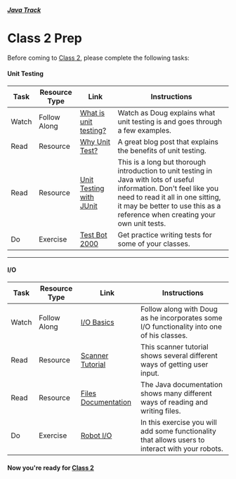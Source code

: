 ##### [Java Track](../../)

# Class 2 Prep

Before coming to [Class 2](../class2), please complete the following tasks:

#### Unit Testing
Task | Resource Type | Link  | Instructions
--------------|------|------|-------------
Watch | Follow Along | [What is unit testing?](https://youtu.be/2OftyGm6C7Y) | Watch as Doug explains what unit testing is and goes through a few examples.
Read | Resource | [Why Unit Test?](http://sd.jtimothyking.com/2006/07/11/twelve-benefits-of-writing-unit-tests-first/) | A great blog post that explains the benefits of unit testing.
Read | Resource | [Unit Testing with JUnit](http://www.vogella.com/tutorials/JUnit/article.html#testintroduction) | This is a long but thorough introduction to unit testing in Java with lots of useful information. Don't feel like you need to read it all in one sitting, it may be better to use this as a reference when creating your own unit tests.
Do | Exercise | [Test Bot 2000](../exercises/test-bot) | Get practice writing tests for some of your classes.
*** 

#### I/O
Task | Resource Type | Link  | Instructions
--------------|------|------|-------------
Watch | Follow Along | [I/O Basics](https://youtu.be/XgVCx2VWKcA) | Follow along with Doug as he incorporates some I/O functionality into one of his classes.
Read | Resource | [Scanner Tutorial](http://www.cs.utexas.edu/users/ndale/Scanner.html) | This scanner tutorial shows several different ways of getting user input.
Read | Resource | [Files Documentation](https://docs.oracle.com/javase/tutorial/essential/io/file.html) | The Java documentation shows many different ways of reading and writing files.
Do | Exercise | [Robot I/O](../exercises/robot-io) | In this exercise you will add some functionality that allows users to interact with your robots.

#### Now you're ready for [Class 2](../class2)
